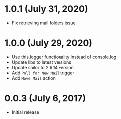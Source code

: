 # 1.0.1 (July 31, 2020)

* Fix retrieving mail folders issue

# 1.0.0 (July 29, 2020)

* Use this.logger functionality instead of console.log
* Update libs to latest versions
* Update sailor to 2.6.14 version
* Add `Poll for New Mail` trigger
* Add `Move Mail` action

# 0.0.3 (July 6, 2017)

* Initial release
